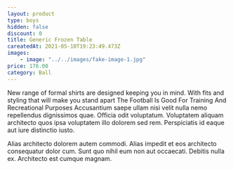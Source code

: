 ```yaml
---
layout: product
type: boys
hidden: false
discount: 0
title: Generic Frozen Table
careatedAt: 2021-05-10T19:23:49.473Z
images:
    - image: "../../images/fake-image-1.jpg"
price: 176.00
category: Ball
---
```

New range of formal shirts are designed keeping you in mind. With fits and styling that will make you stand apart
The Football Is Good For Training And Recreational Purposes
Accusantium saepe ullam nisi velit nulla nemo repellendus dignissimos quae. Officia odit voluptatum. Voluptatem aliquam architecto quos ipsa voluptatem illo dolorem sed rem. Perspiciatis id eaque aut iure distinctio iusto.
 Alias architecto dolorem autem commodi. Alias impedit et eos architecto consequatur dolor cum. Sunt quo nihil eum non aut occaecati. Debitis nulla ex. Architecto est cumque magnam.
